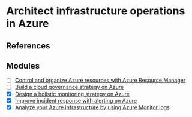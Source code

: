 # Architect infrastructure operations in Azure

## References

## Modules

- [ ] [Control and organize Azure resources with Azure Resource Manager](https://docs.microsoft.com/en-us/learn/modules/control-and-organize-with-azure-resource-manager/)
- [ ] [Build a cloud governance strategy on Azure](https://docs.microsoft.com/en-us/learn/modules/build-cloud-governance-strategy-azure/)
- [x] [Design a holistic monitoring strategy on Azure](https://docs.microsoft.com/en-us/learn/modules/design-monitoring-strategy-on-azure/)
- [x] [Improve incident response with alerting on Azure](https://docs.microsoft.com/en-us/learn/modules/incident-response-with-alerting-on-azure/)
- [x] [Analyze your Azure infrastructure by using Azure Monitor logs](https://docs.microsoft.com/en-us/learn/modules/analyze-infrastructure-with-azure-monitor-logs/)
